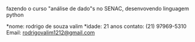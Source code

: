fazendo o curso "análise de dado"s no SENAC, desenvovendo linguagem python

*nome: rodrigo de souza valim
*idade: 21 anos
contato: (21) 97969-5310
Email: rodrigovalim1212@gmail.com

